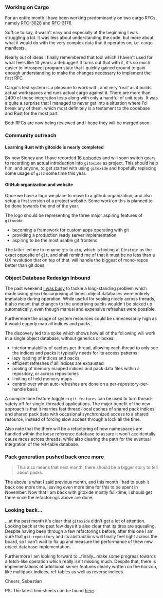 ###  Working on Cargo

For an entire month I have been working predominantly on two cargo RFCs, namely [RFC-3028](https://github.com/rust-lang/cargo/pull/9992) and [RFC-3176](https://github.com/rust-lang/cargo/pull/10061).

Suffice to say, it wasn't easy and especially at the beginning I was struggling a lot. It was less about understanding the code, but more about what it would do with the very complex data that it operates on, i.e. cargo manifests.

Nearly out of ideas I finally remembered that tool which I haven't used for what feels like 10 years: a debugger! It turns out that
with it, it's so much easier to introspect program state that I quickly gained ground to gain enough understanding to make 
the changes necessary to implement the first RFC.

Cargo's test system is a pleasure to work with, and very 'real' as it builds actual workspaces and runs actual cargo against it. There are more than 2400 of these integration tests along with only a handful of unit tests. It was a quite a surprise that I managed to never get into a situation where I'd break any of them, which most definitely is a testament to the codebase and Rust for the most part.

Both RFCs are now being reviewed and I hope they will be merged soon.

### Community outreach

#### Learning Rust with gitoxide is nearly completed

By now Sidney and I have recorded [16 episodes](https://youtube.com/playlist?list=PLMHbQxe1e9Mk5kOHrm9v20-umkE2ck_gE) and will soon switch gears to recording an actual introduction into `gitoxide` as project. This should help him, and anyone, to get
started with using `gitoxide` and hopefully replacing some usage of `git2` some time this year.

#### GitHub organization and website

Once we have a logo we place to move to a github organization, and also setup a first version of a project website. Some work on this is planned to be done towards the end of the year.

The logo should be representing the three major aspiring features of `gitoxide`:

- becoming a framework for custom apps operating with git
- providing a production ready server implementation
- aspiring to be the most usable git frontend

The latter led me to rename `gix` to `ein`, which is hinting at `Einstein` as the exact opposite of `git`, and shall remind me of that it must be no less than a UX revolution that on top of that, will handle the biggest of mono-repos better than git does.

### Object Database Redesign Inbound

The past weekend [I was busy](https://github.com/Byron/gitoxide/pull/259) to tackle a long-standing problem which made using `gitoxide` surprising at times: object databases were entirely immutable during operation. While useful for scaling nicely across threads, it also meant that changes
to the underlying packs wouldn't be picked up automatically, even though manual and expensive refreshes were possible.

Furthermore the usage of system resources could be unnecessarily high as it would eagerly map all indices and packs.

The discovery led to a spike which shows how all of the following will work in a single object database, without generics or boxes:

- interior mutability of caches per thread, allowing each thread to only see the indices and packs it typically needs for its access patterns.
- lazy loading of indices and packs
- efficient refreshes if all indices are exhausted
- pooling of memory mapped indices and pack data files within a repository, or across repositories
- limiting of held memory maps
- control over when auto-refreshes are done on a per-repository-per-handle basis

A compile time feature toggle in `git-features` can be used to turn thread-safety off for single-threaded applications. The major benefit of the new approach is that it marries fast thread-local caches of shared pack indices and shared pack data with occasional synchronized access to a shared resource, instead of forcing slow access through a lock all the time.

Also note that the there will be a refactoring of how namespaces are handled within the loose reference database to assure it won't accidentally cause races across threads, while also clearing the path for the eventual integration of the ref-table database.

### Pack generation pushed back once more

> This also means that next month, there should be a bigger story to tell about packs.

The above is what I said previous month, and this month I had to push it back one more time, leaving even more time for this to be spent in November. Now that I am back with gitoxide mostly full-time, I should get there once the refactorings above are done.

### Looking  back…

…at the past month it's clear that `gitoxide` didn't get a lot of attention. Looking back at the past few days it's also clear that its tires are squealing. Despite having been through a few refactorings before, after this one I am sure that `git-repository` and its abstractions will finally feel right across the board, so I can't wait to fix up and measure the performance of thew new object database implementation.

Furthermore I am looking forward to…finally…make some progress towards a fetch-like operation which really isn't missing much. Despite that, there is implementations of additional server features clearly written on the horizon, like multipack indices, ref-tables as well as reverse indices.

Cheers,
Sebastian

PS: The latest timesheets can be found [here](https://github.com/Byron/byron/blob/main/timesheets/2021.csv).
